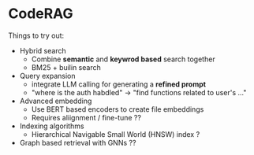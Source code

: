 # CodeRAG

Things to try out:
- Hybrid search
    - Combine __semantic__ and __keywrod based__ search together
    - BM25 + builin search
- Query expansion
    - integrate LLM calling for generating a __refined prompt__
    - "where is the auth habdled" -> "find functions related to user's ..."
- Advanced embedding
    - Use BERT based encoders to create file embeddings
    - Requires aliignment / fine-tune ??
- Indexing algorithms
    - Hierarchical Navigable Small World (HNSW) index ?
- Graph based retrieval with GNNs ??